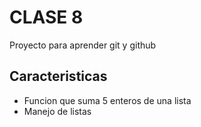 # CLASE 8
Proyecto para aprender git y github

## Caracteristicas
* Funcion que suma 5 enteros de una lista
* Manejo de listas
